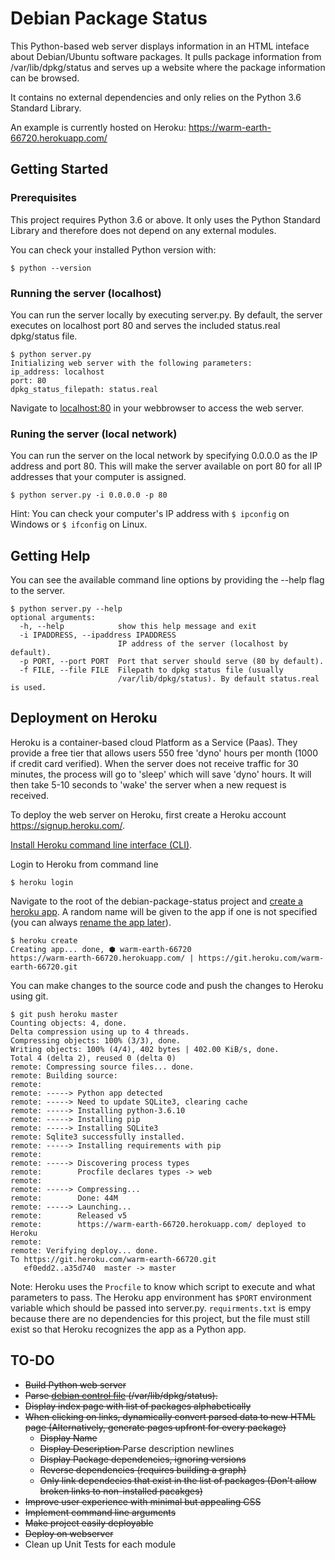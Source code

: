 # Debian Package Status

This Python-based web server displays information in an HTML inteface about 
Debian/Ubuntu software packages.
It pulls package information from /var/lib/dpkg/status and serves up a 
website where the package information can be browsed.

It contains no external dependencies and only relies on the Python 3.6 Standard Library.

An example is currently hosted on Heroku: https://warm-earth-66720.herokuapp.com/

## Getting Started

### Prerequisites
This project requires Python 3.6 or above. It only uses the Python Standard Library and therefore does not depend on any external modules.

You can check your installed Python version with:
```
$ python --version
```

### Running the server (localhost)
You can run the server locally by executing server.py. By default, the server executes on localhost port 80 and serves the included status.real dpkg/status file.
```
$ python server.py
Initializing web server with the following parameters:
ip_address: localhost
port: 80
dpkg_status_filepath: status.real
```
Navigate to [localhost:80](http://localhost:80) in your webbrowser to access the web server.

### Runing the server (local network)

You can run the server on the local network by specifying 0.0.0.0 as the IP address and port 80. This will make the server available on port 80 for all IP addresses that your computer is assigned.
```
$ python server.py -i 0.0.0.0 -p 80
```

Hint: You can check your computer's IP address with ```$ ipconfig``` on Windows or ```$ ifconfig``` on Linux.

## Getting Help
You can see the available command line options by providing the --help flag to the server.
```
$ python server.py --help
optional arguments:
  -h, --help            show this help message and exit
  -i IPADDRESS, --ipaddress IPADDRESS
                        IP address of the server (localhost by default).
  -p PORT, --port PORT  Port that server should serve (80 by default).
  -f FILE, --file FILE  Filepath to dpkg status file (usually
                        /var/lib/dpkg/status). By default status.real is used.
```

## Deployment on Heroku
Heroku is a container-based cloud Platform as a Service (Paas). They provide a free tier that allows users 550 free 'dyno' hours per month (1000 if credit card verified). When the server does not receive traffic for 30 minutes, the process will go to 'sleep' which will save 'dyno' hours. It will then take 5-10 seconds to 'wake' the server when a new request is received.

To deploy the web server on Heroku, first create a Heroku account https://signup.heroku.com/.

[Install Heroku command line interface (CLI)](https://devcenter.heroku.com/articles/heroku-cli#download-and-install]).

Login to Heroku from command line
```
$ heroku login
```

Navigate to the root of the debian-package-status project and [create a heroku app](https://devcenter.heroku.com/articles/creating-apps). A random name will be given to the app if one is not specified (you can always [rename the app later](https://devcenter.heroku.com/articles/renaming-apps)).
```
$ heroku create
Creating app... done, ⬢ warm-earth-66720
https://warm-earth-66720.herokuapp.com/ | https://git.heroku.com/warm-earth-66720.git
```

You can make changes to the source code and push the changes to Heroku using git.
```
$ git push heroku master
Counting objects: 4, done.
Delta compression using up to 4 threads.
Compressing objects: 100% (3/3), done.
Writing objects: 100% (4/4), 402 bytes | 402.00 KiB/s, done.
Total 4 (delta 2), reused 0 (delta 0)
remote: Compressing source files... done.
remote: Building source:
remote:
remote: -----> Python app detected
remote: -----> Need to update SQLite3, clearing cache
remote: -----> Installing python-3.6.10
remote: -----> Installing pip
remote: -----> Installing SQLite3
remote: Sqlite3 successfully installed.
remote: -----> Installing requirements with pip
remote:
remote: -----> Discovering process types
remote:        Procfile declares types -> web
remote:
remote: -----> Compressing...
remote:        Done: 44M
remote: -----> Launching...
remote:        Released v5
remote:        https://warm-earth-66720.herokuapp.com/ deployed to Heroku
remote:
remote: Verifying deploy... done.
To https://git.heroku.com/warm-earth-66720.git
   ef0edd2..a35d740  master -> master
```

Note: Heroku uses the ```Procfile``` to know which script to execute and what parameters to pass. The Heroku app environment has ```$PORT``` environment variable which should be passed into server.py. ```requirments.txt``` is empy because there are no dependencies for this project, but the file must still exist so that Heroku recognizes the app as a Python app.


## TO-DO

* <strike> Build Python web server </strike>
* <strike> Parse [debian control file](https://www.debian.org/doc/debian-policy/ch-controlfields.html) (/var/lib/dpkg/status). </strike>
* <strike> Display index page with list of packages alphabetically </strike>
* <strike> When clicking on links, dynamically convert parsed data to new HTML page (Alternatively, generate pages upfront for every package) </strike>
    * <strike> Display Name </strike>
    * <strike> Display Description </strike> Parse description newlines
    * <strike> Display Package dependencies, ignoring versions </strike>
    * <strike> Reverse dependencies (requires building a graph) </strike>
    * <strike> Only link dependecies that exist in the list of packages (Don't allow broken links to non-installed pacakges) </strike>
* <strike> Improve user experience with minimal but appealing CSS </strike>
* <strike> Implement command line arguments </strike>
* <strike> Make project easily deployable </strike>
* <strike> Deploy on webserver </strike>
* Clean up Unit Tests for each module
